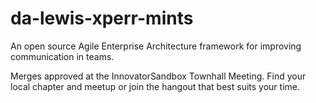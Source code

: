 # da-lewis-xperr-mints
An open source Agile Enterprise Architecture framework for improving communication in teams.

Merges approved at the InnovatorSandbox Townhall Meeting.  Find your local chapter and meetup or join the hangout that best suits your time.
